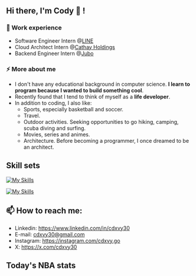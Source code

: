 ## Hi there, I'm Cody 🐶 !

### 🔭 Work experience

- Software Engineer Intern @[LINE](https://techblog.lycorp.co.jp/zh-hant)
- Cloud Architect Intern @[Cathay Holdings](https://www.cathayholdings.com/holdings/career)
- Backend Engineer Intern @[Jubo](https://jubo-health.com/team/)

### ⚡ More about me

- I don't have any educational background in computer science. **I learn to program because I wanted to build something cool**.
- Recently found that I tend to think of myself as a **life developer**.
- In addition to coding, I also like:
  - Sports, especially basketball and soccer.
  - Travel.
  - Outdoor activities. Seeking opportunities to go hiking, camping, scuba diving and surfing.
  - Movies, series and animes.
  - Architecture. Before becoming a programmer, I once dreamed to be an architect.

## Skill sets

[![My Skills](https://skillicons.dev/icons?i=js,go,python,typescript,react,postgresql,redis,mysql)](https://skillicons.dev)

[![My Skills](https://skillicons.dev/icons?i=kubernetes,docker,grafana,prometheus,nginx,cloudflare,gcp,aws)](https://skillicons.dev)

## 📫 How to reach me:

- Linkedin: https://www.linkedin.com/in/cdxvy30
- E-mail: cdxvy30@gmail.com
- Instagram: https://instagram.com/cdxvy.go
- X: https://x.com/cdxvy30

## Today's NBA stats



<!--
**cdxvy30/cdxvy30** is a ✨ _special_ ✨ repository because its `README.md` (this file) appears on your GitHub profile.

Here are some ideas to get you started:

- 🔭 I’m currently working on ...
- 🌱 I’m currently learning ...
- 👯 I’m looking to collaborate on ...
- 🤔 I’m looking for help with ...
- 💬 Ask me about ...
- 📫 How to reach me: ...
- 😄 Pronouns: ...
- ⚡ Fun fact: ...
-->
